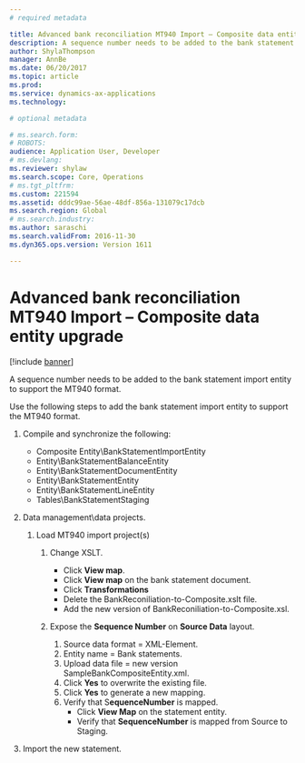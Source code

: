 ```yaml
---
# required metadata

title: Advanced bank reconciliation MT940 Import – Composite data entity upgrade
description: A sequence number needs to be added to the bank statement import entity to support the MT940 format. 
author: ShylaThompson
manager: AnnBe
ms.date: 06/20/2017
ms.topic: article
ms.prod: 
ms.service: dynamics-ax-applications
ms.technology: 

# optional metadata

# ms.search.form: 
# ROBOTS: 
audience: Application User, Developer
# ms.devlang: 
ms.reviewer: shylaw
ms.search.scope: Core, Operations
# ms.tgt_pltfrm: 
ms.custom: 221594
ms.assetid: dddc99ae-56ae-48df-856a-131079c17dcb
ms.search.region: Global
# ms.search.industry: 
ms.author: saraschi
ms.search.validFrom: 2016-11-30
ms.dyn365.ops.version: Version 1611

---
```


# Advanced bank reconciliation MT940 Import – Composite data entity upgrade

[!include [banner](../includes/banner.md)]

A sequence number needs to be added to the bank statement import entity to support the MT940 format. 

Use the following steps to add the bank statement import entity to support the MT940 format.

1.  Compile and synchronize the following:
    -   Composite Entity\\BankStatementImportEntity
    -   Entity\\BankStatementBalanceEntity
    -   Entity\\BankStatementDocumentEntity
    -   Entity\\BankStatementEntity
    -   Entity\\BankStatementLineEntity
    -   Tables\\BankStatementStaging

2.  Data management\\data projects.
    1.  Load MT940 import project(s)
        1.  Change XSLT.
            -   Click **View map**.
            -   Click **View map** on the bank statement document.
            -   Click **Transformations**
            -   Delete the BankReconiliation-to-Composite.xslt file.
            -   Add the new version of BankReconiliation-to-Composite.xsl.

        2.  Expose the **Sequence Number** on **Source Data** layout.
            1.  Source data format = XML-Element.
            2.  Entity name = Bank statements.
            3.  Upload data file = new version SampleBankCompositeEntity.xml.
            4.  Click **Yes** to overwrite the existing file.
            5.  Click **Yes** to generate a new mapping.
            6.  Verify that S**equenceNumber** is mapped.
                -   Click **View Map** on the statement entity.
                -   Verify that **SequenceNumber** is mapped from Source to Staging.

3.  Import the new statement.




